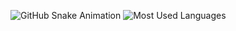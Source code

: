![GitHub Snake Animation](https://raw.githubusercontent.com/AKASH-DEV-23/AKASH-DEV-23/output/github-contribution-grid-snake.svg)
![Most Used Languages](https://raw.githubusercontent.com/AKASH-DEV-23/AKASH-DEV-23/output/profile-summary-card-output/github_dark/most-used-languages.svg)

